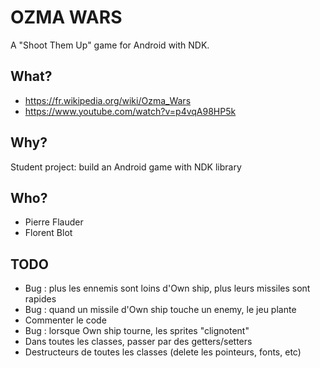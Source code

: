 # OZMA WARS #

A "Shoot Them Up" game for Android with NDK.

## What? ##

* https://fr.wikipedia.org/wiki/Ozma_Wars
* https://www.youtube.com/watch?v=p4vqA98HP5k

## Why? ##

Student project: build an Android game with NDK library

## Who? ##

* Pierre Flauder
* Florent Blot

## TODO ##

* Bug : plus les ennemis sont loins d'Own ship, plus leurs missiles sont rapides
* Bug : quand un missile d'Own ship touche un enemy, le jeu plante
* Commenter le code
* Bug : lorsque Own ship tourne, les sprites "clignotent"
* Dans toutes les classes, passer par des getters/setters
* Destructeurs de toutes les classes (delete les pointeurs, fonts, etc)